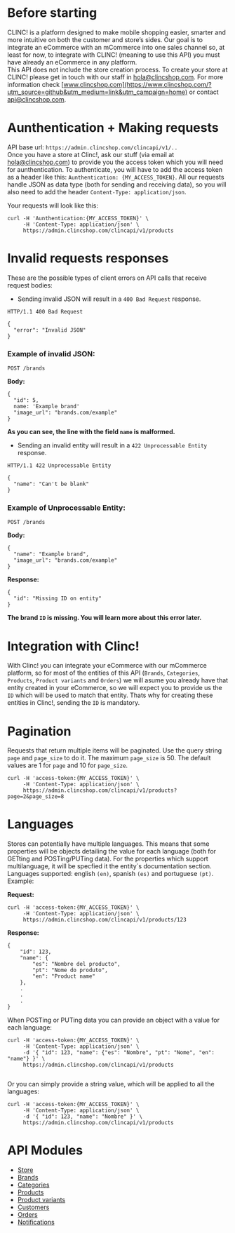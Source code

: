# Before starting
CLINC! is a platform designed to make mobile shopping easier, smarter and more intuitive on both the customer and store’s sides.
Our goal is to integrate an eCommerce with an mCommerce into one sales channel so, at least for now, to integrate with CLINC! (meaning to use this API) you must have already an eCommerce in any platform.  
This API does not include the store creation process. To create your store at CLINC! please get in touch with our staff in [hola@clincshop.com](mailto:hola@clincshop.com).
For more information check [www.clincshop.com](https://www.clincshop.com/?utm_source=github&utm_medium=link&utm_campaign=home) or contact [api@clincshop.com](mailto:api@clincshop.com).

# Aunthentication + Making requests
API base url: `https://admin.clincshop.com/clincapi/v1/..`  
Once you have a store at Clinc!, ask our stuff (via email at [hola@clincshop.com](mailto:hola@clincshop.com)) to provide you the access token which you will need for aunthentication. To authenticate, you will have to add the access token as a header like this: `Aunthentication: {MY_ACCESS_TOKEN}`.
All our requests handle JSON as data type (both for sending and receiving data), so you will also need to add the header `Content-Type: application/json`.

Your requests will look like this:
```
curl -H 'Aunthentication:{MY_ACCESS_TOKEN}' \
     -H 'Content-Type: application/json' \
     https://admin.clincshop.com/clincapi/v1/products
```

# Invalid requests responses
These are the possible types of client errors on API calls that receive request bodies:  

- Sending invalid JSON will result in a `400 Bad Request` response.

```
HTTP/1.1 400 Bad Request

{ 
  "error": "Invalid JSON"
}
```

### Example of invalid JSON:

`POST /brands`

**Body:**

```
{
  "id": 5,
  name: 'Example brand'
  "image_url": "brands.com/example"
}

```
**As you can see, the line with the field `name` is malformed.**  


- Sending an invalid entity will result in a `422 Unprocessable Entity` response.

```
HTTP/1.1 422 Unprocessable Entity

{
  "name": "Can't be blank"
}
```
### Example of Unprocessable Entity:

`POST /brands`

**Body:**

```
{
  "name": "Example brand",
  "image_url": "brands.com/example"
}

```

**Response:**

```
{
  "id": "Missing ID on entity"
}

```

**The brand `ID` is missing. You will learn more about this error later.**  

# Integration with Clinc!
With Clinc! you can integrate your eCommerce with our mCommerce platform, so for most of the entities of this API (`Brands`, `Categories`, `Products`, `Product variants` and `Orders`) we will asume you already have that entity created in your eCommerce, so we will expect you to provide us the `ID` which will be used to match that entity. Thats why for creating these entities in Clinc!, sending the `ID` is mandatory.

# Pagination
Requests that return multiple items will be paginated. Use the query string `page` and `page_size` to do it. The maximum `page_size` is 50. The default values are 1 for `page` and 10 for `page_size`.

```
curl -H 'access-token:{MY_ACCESS_TOKEN}' \
     -H 'Content-Type: application/json' \
     https://admin.clincshop.com/clincapi/v1/products?page=2&page_size=8
```

# Languages
Stores can potentially have multiple languages. This means that some properties will be objects detailing the value for each language (both for GETting and POSTing/PUTing data). For the properties which support multilanguage, it will be specfied it the entity´s documentation section. Languages supported: english `(en)`, spanish `(es)` and portuguese `(pt)`.
Example:

**Request:**

```
curl -H 'access-token:{MY_ACCESS_TOKEN}' \
     -H 'Content-Type: application/json' \
     https://admin.clincshop.com/clincapi/v1/products/123
```

**Response:**

```
{
    "id": 123,
    "name": {
        "es": "Nombre del producto",
        "pt": "Nome do produto",
        "en": "Product name"
    },
    .
    .
    .
}
```

When POSTing or PUTing data you can provide an object with a value for each language:

```
curl -H 'access-token:{MY_ACCESS_TOKEN}' \
     -H 'Content-Type: application/json' \
     -d '{ "id": 123, "name": {"es": "Nombre", "pt": "Nome", "en": "name"} }' \
     https://admin.clincshop.com/clincapi/v1/products


```

Or you can simply provide a string value, which will be applied to all the languages:

```
curl -H 'access-token:{MY_ACCESS_TOKEN}' \
     -H 'Content-Type: application/json' \
     -d '{ "id": 123, "name": "Nombre" }' \
     https://admin.clincshop.com/clincapi/v1/products
```

# API Modules
- [Store](modules/Store.md)
- [Brands](modules/Brands.md)
- [Categories](modules/Categories.md)
- [Products](modules/Products.md)
- [Product variants](modules/Product-variants.md)
- [Customers](modules/Customers.md)
- [Orders](modules/Orders.md)
- [Notifications](modules/Notifications.md)





